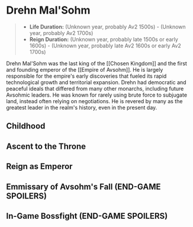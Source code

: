 # Drehn Mal'Sohm

> - **Life Duration:** (Unknown year, probably Av2 1500s) - (Unknown year, probably Av2 1700s)
> - **Reign Duration:** (Unknown year, probably late 1500s or early 1600s) - (Unknown year, probably late Av2 1600s or early Av2 1700s)

Drehn Mal'Sohm was the last king of the [[Chosen Kingdom]] and the first and founding emperor of the [[Empire of Avsohm]]. He is largely responsible for the empire's early discoveries that fueled its rapid technological growth and territorial expansion. Drehn had democratic and peaceful ideals that differed from many other monarchs, including future Avsohmic leaders. He was known for rarely using brute force to subjugate land, instead often relying on negotiations. He is revered by many as the greatest leader in the realm's history, even in the present day.

## Childhood

## Ascent to the Throne

## Reign as Emperor

## Emmissary of Avsohm's Fall (END-GAME SPOILERS)

## In-Game Bossfight (END-GAME SPOILERS)
